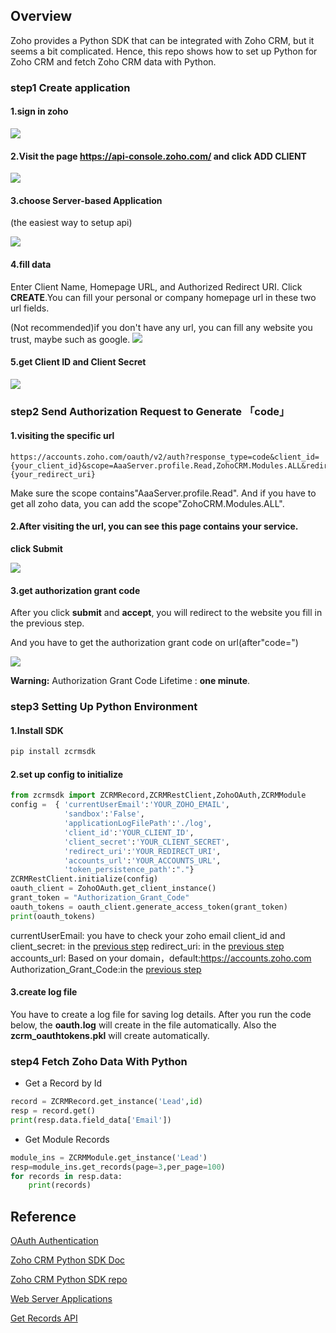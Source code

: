 ## Overview

Zoho provides a Python SDK that can be integrated with Zoho CRM, but it seems a bit complicated. Hence, this repo shows how to set up Python for Zoho CRM and fetch Zoho CRM data with Python. 


### step1 Create application
#### 1.sign in zoho
![](https://i.imgur.com/hpXPsBA.png)

#### 2.Visit the page https://api-console.zoho.com/ and click **ADD CLIENT**

![](https://i.imgur.com/cDAfxEi.png)

#### 3.choose Server-based Application
(the easiest way to setup api)

![](https://i.imgur.com/QI5ChuL.png)

#### 4.fill data
Enter Client Name, Homepage URL, and Authorized Redirect URI. Click **CREATE**.You can fill your personal or company homepage url in these two url fields.

(Not recommended)if you don't have any url, you can fill any website you trust, maybe such as google.
![](https://i.imgur.com/9zlab3e.png)

#### 5.get Client ID and Client Secret
![](https://i.imgur.com/FGJa7Yp.png)


### step2 Send Authorization Request to Generate 「code」

#### 1.visiting the specific url
```
https://accounts.zoho.com/oauth/v2/auth?response_type=code&client_id={your_client_id}&scope=AaaServer.profile.Read,ZohoCRM.Modules.ALL&redirect_uri={your_redirect_uri}
```
Make sure the scope contains"AaaServer.profile.Read". 
And if you have to get all zoho data, you can add the scope"ZohoCRM.Modules.ALL".

#### 2.After visiting the url, you can see this page contains your service.

**click Submit**

![](https://i.imgur.com/h24xO1l.png)

#### 3.get authorization grant code

After you click **submit** and **accept**, you will redirect to the website you fill in the previous step.

And you have to get the authorization grant code on url(after"code=")

![](https://i.imgur.com/MVosrHy.png)

**Warning:** Authorization Grant Code Lifetime : **one minute**.

### step3 Setting Up Python Environment

#### 1.Install SDK 

```python
pip install zcrmsdk
```
#### 2.set up config to initialize

```python
from zcrmsdk import ZCRMRecord,ZCRMRestClient,ZohoOAuth,ZCRMModule
config =  { 'currentUserEmail':'YOUR_ZOHO_EMAIL',
            'sandbox':'False',
            'applicationLogFilePath':'./log',
            'client_id':'YOUR_CLIENT_ID',
            'client_secret':'YOUR_CLIENT_SECRET',
            'redirect_uri':'YOUR_REDIRECT_URI',
            'accounts_url':'YOUR_ACCOUNTS_URL',
            'token_persistence_path':"."}
ZCRMRestClient.initialize(config)
oauth_client = ZohoOAuth.get_client_instance()
grant_token = "Authorization_Grant_Code"
oauth_tokens = oauth_client.generate_access_token(grant_token)
print(oauth_tokens)
```
currentUserEmail: you have to check your zoho email
client_id and client_secret: in the [previous step](#5.get-Client-ID-and-Client-Secret)
redirect_uri: in the [previous step](#4.fill-data)
accounts_url: Based on your domain，default:https://accounts.zoho.com
Authorization_Grant_Code:in the [previous step](#3.get-authorization-grant-code)

#### 3.create log file
You have to create a log file for saving log details.
After you run the code below, the **oauth.log** will create in the file automatically.
Also the **zcrm_oauthtokens.pkl** will create automatically.

### step4 Fetch Zoho Data With Python

* Get a Record by Id
```python
record = ZCRMRecord.get_instance('Lead',id)
resp = record.get()
print(resp.data.field_data['Email'])
```

* Get Module Records
```python
module_ins = ZCRMModule.get_instance('Lead') 
resp=module_ins.get_records(page=3,per_page=100)
for records in resp.data:
    print(records)
```
## Reference
 
[OAuth Authentication](https://www.zoho.com/creator/help/api/v2/oauth-overview.html)

[Zoho CRM Python SDK Doc](https://www.zoho.com/crm/developer/docs/server-side-sdks/py-overview.html)

[Zoho CRM Python SDK repo](https://github.com/zoho/zcrm-python-sdk)

[Web Server Applications](https://www.zoho.com/accounts/protocol/oauth/web-server-applications.html)

[Get Records API](https://www.zoho.com/crm/developer/docs/api/v2/get-records.html)
